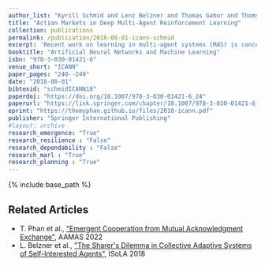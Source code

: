 ```yaml
---
author_list: "Kyrill Schmid and Lenz Belzner and Thomas Gabor and Thomy Phan"
title: "Action Markets in Deep Multi-Agent Reinforcement Learning"
collection: publications
permalink: /publication/2018-08-01-icann-schmid
excerpt: 'Recent work on learning in multi-agent systems (MAS) is concerned with the ability of self-interested agents to learn cooperative behavior. In many settings such as resource allocation tasks the lack of cooperative behavior can be seen as a consequence of wrong incentives. I.e., when agents can not freely exchange their resources then greediness is not uncooperative but only a consequence of reward maximization. In this work, we show how the introduction of markets helps to reduce the negative effects of individual reward maximization. To study the emergence of trading behavior in MAS we use Deep Reinforcement Learning (RL) where agents are self-interested, independent learners represented through Deep Q-Networks (DQNs). Specifically, we propose Action Traders, referring to agents that can trade their atomic actions in exchange for environmental reward. For empirical evaluation we implemented action trading in the Coin Game -- and find that trading significantly increases social efficiency in terms of overall reward compared to agents without action trading.'
booktitle: "Artificial Neural Networks and Machine Learning"
isbn: "978-3-030-01421-6"
venue_short: "ICANN"
paper_pages: "240--249"
date: "2018-08-01"
bibtexid: "schmidICANN18"
paperdoi: "https://doi.org/10.1007/978-3-030-01421-6_24"
paperurl: "https://link.springer.com/chapter/10.1007/978-3-030-01421-6_24"
eprint: "https://thomyphan.github.io/files/2018-icann.pdf"
publisher: "Springer International Publishing"
#layout: archive
research_emergence: "True"
research_resilience : "False"
research_dependability : "False"
research_marl : "True"
research_planning : "True"
---
```


{% include base_path %}

## Related Articles
- T. Phan et al., ["Emergent Cooperation from Mutual Acknowledgment Exchange"](https://thomyphan.github.io/publication/2022-05-01-aamas-phan), AAMAS 2022
- L. Belzner et al., ["The Sharer's Dilemma in Collective Adaptive Systems of Self-Interested Agents"](https://thomyphan.github.io/publication/2018-11-01-isola-belzner), ISoLA 2018